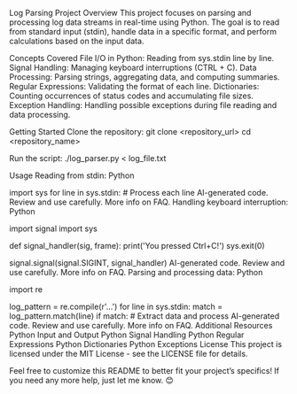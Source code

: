 Log Parsing Project
Overview
This project focuses on parsing and processing log data streams in real-time using Python. The goal is to read from standard input (stdin), handle data in a specific format, and perform calculations based on the input data.

Concepts Covered
File I/O in Python: Reading from sys.stdin line by line.
Signal Handling: Managing keyboard interruptions (CTRL + C).
Data Processing: Parsing strings, aggregating data, and computing summaries.
Regular Expressions: Validating the format of each line.
Dictionaries: Counting occurrences of status codes and accumulating file sizes.
Exception Handling: Handling possible exceptions during file reading and data processing.

Getting Started
Clone the repository:
git clone <repository_url>
cd <repository_name>

Run the script:
./log_parser.py < log_file.txt

Usage
Reading from stdin:
Python

import sys
for line in sys.stdin:
    # Process each line
AI-generated code. Review and use carefully. More info on FAQ.
Handling keyboard interruption:
Python

import signal
import sys

def signal_handler(sig, frame):
    print('You pressed Ctrl+C!')
    sys.exit(0)

signal.signal(signal.SIGINT, signal_handler)
AI-generated code. Review and use carefully. More info on FAQ.
Parsing and processing data:
Python

import re

log_pattern = re.compile(r'...')
for line in sys.stdin:
    match = log_pattern.match(line)
    if match:
        # Extract data and process
AI-generated code. Review and use carefully. More info on FAQ.
Additional Resources
Python Input and Output
Python Signal Handling
Python Regular Expressions
Python Dictionaries
Python Exceptions
License
This project is licensed under the MIT License - see the LICENSE file for details.

Feel free to customize this README to better fit your project’s specifics! If you need any more help, just let me know. 😊